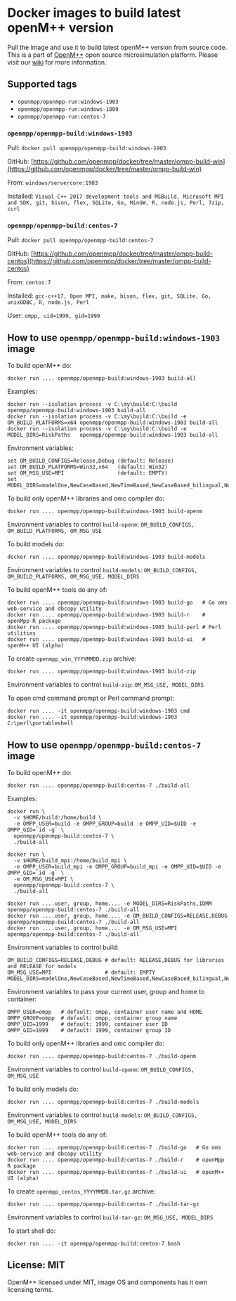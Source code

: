 # Docker images to build latest openM++ version

Pull the image and use it to build latest openM++ version from source code.
This is a part of [OpenM++](http://www.openmpp.org/) open source microsimulation platform.
Please visit our [wiki](http://www.openmpp.org/wiki/) for more information.

## Supported tags

- `openmpp/openmpp-run:windows-1903`
- `openmpp/openmpp-run:windows-1809`
- `openmpp/openmpp-run:centos-7`

### `openmpp/openmpp-build:windows-1903`

Pull: `docker pull openmpp/openmpp-build:windows-1903`

GitHub: [https://github.com/openmpp/docker/tree/master/ompp-build-win](https://github.com/openmpp/docker/tree/master/ompp-build-win)

From: `windows/servercore:1903`

Installed: `Visual C++ 2017 development tools and MSBuild, Microsoft MPI and SDK, git, bison, flex, SQLite, Go, MinGW, R, node.js, Perl, 7zip, curl`

### `openmpp/openmpp-build:centos-7`

Pull: `docker pull openmpp/openmpp-build:centos-7`

GitHub: [https://github.com/openmpp/docker/tree/master/ompp-build-centos](https://github.com/openmpp/docker/tree/master/ompp-build-centos)

From: `centos:7`

Installed: `gcc-c++17, Open MPI, make, bison, flex, git, SQLite, Go, unixODBC, R, node.js, Perl`

User: `ompp, uid=1999, gid=1999`

## How to use `openmpp/openmpp-build:windows-1903` image

To build openM++ do:
```
docker run .... openmpp/openmpp-build:windows-1903 build-all
```
Examples:
```
docker run --isolation process -v C:\my\build:C:\build openmpp/openmpp-build:windows-1903 build-all
docker run --isolation process -v C:\my\build:C:\build -e OM_BUILD_PLATFORMS=x64 openmpp/openmpp-build:windows-1903 build-all
docker run --isolation process -v C:\my\build:C:\build -e MODEL_DIRS=RiskPaths   openmpp/openmpp-build:windows-1903 build-all
```
Environment variables:
```
set OM_BUILD_CONFIGS=Release,Debug (default: Release)
set OM_BUILD_PLATFORMS=Win32,x64   (default: Win32)
set OM_MSG_USE=MPI                 (default: EMPTY)
set MODEL_DIRS=modelOne,NewCaseBased,NewTimeBased,NewCaseBased_bilingual,NewTimeBased_bilingual,IDMM,OzProj,OzProjGen,RiskPaths
```

To build only openM++ libraries and omc compiler do:
```
docker run .... openmpp/openmpp-build:windows-1903 build-openm
```
Environment variables to control `build-openm`: `OM_BUILD_CONFIGS, OM_BUILD_PLATFORMS, OM_MSG_USE`

To build models do:
```
docker run .... openmpp/openmpp-build:windows-1903 build-models
```
Environment variables to control `build-models`: `OM_BUILD_CONFIGS, OM_BUILD_PLATFORMS, OM_MSG_USE, MODEL_DIRS`

To build openM++ tools do any of:
```
docker run .... openmpp/openmpp-build:windows-1903 build-go   # Go oms web-service and dbcopy utility
docker run .... openmpp/openmpp-build:windows-1903 build-r    # openMpp R package
docker run .... openmpp/openmpp-build:windows-1903 build-perl # Perl utilities
docker run .... openmpp/openmpp-build:windows-1903 build-ui   # openM++ UI (alpha)
```

To create `openmpp_win_YYYYMMDD.zip` archive:
```
docker run .... openmpp/openmpp-build:windows-1903 build-zip
```
Environment variables to control `build-zip`: `OM_MSG_USE, MODEL_DIRS`

To open cmd command prompt or Perl command prompt:
```
docker run .... -it openmpp/openmpp-build:windows-1903 cmd
docker run .... -it openmpp/openmpp-build:windows-1903 C:\perl\portableshell
```

## How to use `openmpp/openmpp-build:centos-7` image

To build openM++ do:
```
docker run .... openmpp/openmpp-build:centos-7 ./build-all
```
Examples:
```
docker run \
  -v $HOME/build:/home/build \
  -e OMPP_USER=build -e OMPP_GROUP=build -e OMPP_UID=$UID -e OMPP_GID=`id -g` \
  openmpp/openmpp-build:centos-7 \
  ./build-all

docker run \
  -v $HOME/build_mpi:/home/build_mpi \
  -e OMPP_USER=build_mpi -e OMPP_GROUP=build_mpi -e OMPP_UID=$UID -e OMPP_GID=`id -g` \
  -e OM_MSG_USE=MPI \
  openmpp/openmpp-build:centos-7 \
  ./build-all

docker run ....user, group, home.... -e MODEL_DIRS=RiskPaths,IDMM      openmpp/openmpp-build:centos-7 ./build-all
docker run ....user, group, home.... -e OM_BUILD_CONFIGS=RELEASE,DEBUG openmpp/openmpp-build:centos-7 ./build-all
docker run ....user, group, home.... -e OM_MSG_USE=MPI                 openmpp/openmpp-build:centos-7 ./build-all
```
Environment variables to control build:
```
OM_BUILD_CONFIGS=RELEASE,DEBUG # default: RELEASE,DEBUG for libraries and RELEASE for models
OM_MSG_USE=MPI                 # default: EMPTY
MODEL_DIRS=modelOne,NewCaseBased,NewTimeBased,NewCaseBased_bilingual,NewTimeBased_bilingual,IDMM,OzProj,OzProjGen,RiskPaths
```
Environment variables to pass your current user, group and home to container:
```
OMPP_USER=ompp   # default: ompp, container user name and HOME
OMPP_GROUP=ompp  # default: ompp, container group name
OMPP_UID=1999    # default: 1999, container user ID
OMPP_GID=1999    # default: 1999, container group ID
```

To build only openM++ libraries and omc compiler do:
```
docker run .... openmpp/openmpp-build:centos-7 ./build-openm
```
Environment variables to control `build-openm`: `OM_BUILD_CONFIGS, OM_MSG_USE`

To build only models do:
```
docker run .... openmpp/openmpp-build:centos-7 ./build-models
```
Environment variables to control `build-models`: `OM_BUILD_CONFIGS, OM_MSG_USE, MODEL_DIRS`

To build openM++ tools do any of:
```
docker run .... openmpp/openmpp-build:centos-7 ./build-go   # Go oms web-service and dbcopy utility
docker run .... openmpp/openmpp-build:centos-7 ./build-r    # openMpp R package
docker run .... openmpp/openmpp-build:centos-7 ./build-ui   # openM++ UI (alpha)
```

To create `openmpp_centos_YYYYMMDD.tar.gz` archive:
```
docker run .... openmpp/openmpp-build:centos-7 ./build-tar-gz
```
Environment variables to control `build-tar-gz`: `OM_MSG_USE, MODEL_DIRS`

To start shell do:
```
docker run .... -it openmpp/openmpp-build:centos-7 bash
```

## License: MIT

OpenM++ licensed under MIT, image OS and components has it own licensing terms.
